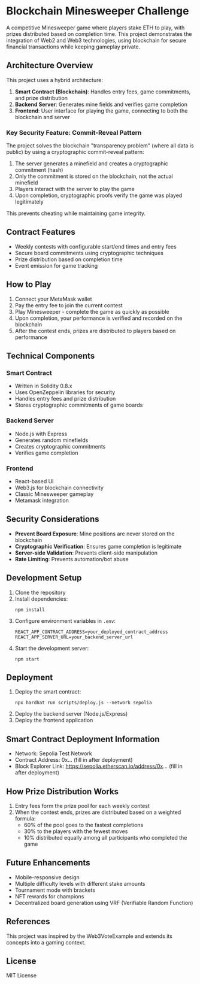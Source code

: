 # Blockchain Minesweeper Challenge

A competitive Minesweeper game where players stake ETH to play, with prizes distributed based on completion time. This project demonstrates the integration of Web2 and Web3 technologies, using blockchain for secure financial transactions while keeping gameplay private.

## Architecture Overview

This project uses a hybrid architecture:

1. **Smart Contract (Blockchain)**: Handles entry fees, game commitments, and prize distribution
2. **Backend Server**: Generates mine fields and verifies game completion
3. **Frontend**: User interface for playing the game, connecting to both the blockchain and server

### Key Security Feature: Commit-Reveal Pattern

The project solves the blockchain "transparency problem" (where all data is public) by using a cryptographic commit-reveal pattern:

1. The server generates a minefield and creates a cryptographic commitment (hash)
2. Only the commitment is stored on the blockchain, not the actual minefield
3. Players interact with the server to play the game
4. Upon completion, cryptographic proofs verify the game was played legitimately

This prevents cheating while maintaining game integrity.

## Contract Features

- Weekly contests with configurable start/end times and entry fees
- Secure board commitments using cryptographic techniques
- Prize distribution based on completion time
- Event emission for game tracking

## How to Play

1. Connect your MetaMask wallet
2. Pay the entry fee to join the current contest
3. Play Minesweeper - complete the game as quickly as possible
4. Upon completion, your performance is verified and recorded on the blockchain
5. After the contest ends, prizes are distributed to players based on performance

## Technical Components

### Smart Contract

- Written in Solidity 0.8.x
- Uses OpenZeppelin libraries for security
- Handles entry fees and prize distribution
- Stores cryptographic commitments of game boards

### Backend Server

- Node.js with Express
- Generates random minefields
- Creates cryptographic commitments
- Verifies game completion

### Frontend

- React-based UI
- Web3.js for blockchain connectivity
- Classic Minesweeper gameplay
- Metamask integration

## Security Considerations

- **Prevent Board Exposure**: Mine positions are never stored on the blockchain
- **Cryptographic Verification**: Ensures game completion is legitimate
- **Server-side Validation**: Prevents client-side manipulation
- **Rate Limiting**: Prevents automation/bot abuse

## Development Setup

1. Clone the repository
2. Install dependencies:
   ```
   npm install
   ```
3. Configure environment variables in `.env`:
   ```
   REACT_APP_CONTRACT_ADDRESS=your_deployed_contract_address
   REACT_APP_SERVER_URL=your_backend_server_url
   ```
4. Start the development server:
   ```
   npm start
   ```

## Deployment

1. Deploy the smart contract:
   ```
   npx hardhat run scripts/deploy.js --network sepolia
   ```
2. Deploy the backend server (Node.js/Express)
3. Deploy the frontend application

## Smart Contract Deployment Information

- Network: Sepolia Test Network
- Contract Address: 0x... (fill in after deployment)
- Block Explorer Link: https://sepolia.etherscan.io/address/0x... (fill in after deployment)

## How Prize Distribution Works

1. Entry fees form the prize pool for each weekly contest
2. When the contest ends, prizes are distributed based on a weighted formula:
   - 60% of the pool goes to the fastest completions
   - 30% to the players with the fewest moves
   - 10% distributed equally among all participants who completed the game

## Future Enhancements

- Mobile-responsive design
- Multiple difficulty levels with different stake amounts
- Tournament mode with brackets
- NFT rewards for champions
- Decentralized board generation using VRF (Verifiable Random Function)

## References

This project was inspired by the Web3VoteExample and extends its concepts into a gaming context.

## License

MIT License
